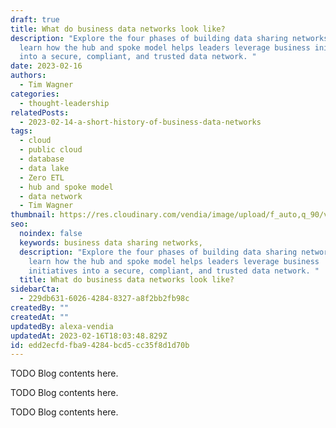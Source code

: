 ```yaml
---
draft: true
title: What do business data networks look like?
description: "Explore the four phases of building data sharing networks. Plus,
  learn how the hub and spoke model helps leaders leverage business initiatives
  into a secure, compliant, and trusted data network. "
date: 2023-02-16
authors:
  - Tim Wagner
categories:
  - thought-leadership
relatedPosts:
  - 2023-02-14-a-short-history-of-business-data-networks
tags:
  - cloud
  - public cloud
  - database
  - data lake
  - Zero ETL
  - hub and spoke model
  - data network
  - Tim Wagner
thumbnail: https://res.cloudinary.com/vendia/image/upload/f_auto,q_90/v1676570609/Blog%20images/Cloud_g6fgq1.png
seo:
  noindex: false
  keywords: business data sharing networks,
  description: "Explore the four phases of building data sharing networks. Plus,
    learn how the hub and spoke model helps leaders leverage business
    initiatives into a secure, compliant, and trusted data network. "
  title: What do business data networks look like?
sidebarCta:
  - 229db631-6026-4284-8327-a8f2bb2fb98c
createdBy: ""
createdAt: ""
updatedBy: alexa-vendia
updatedAt: 2023-02-16T18:03:48.829Z
id: edd2ecfd-fba9-4284-bcd5-cc35f8d1d70b
---
```


TODO Blog contents here.

TODO Blog contents here.

TODO Blog contents here.